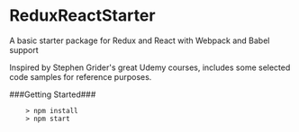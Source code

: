 # ReduxReactStarter

A basic starter package for Redux and React with Webpack and Babel support

Inspired by Stephen Grider's great Udemy courses, includes some selected code samples for reference purposes.

###Getting Started###

```
	> npm install
	> npm start
```

